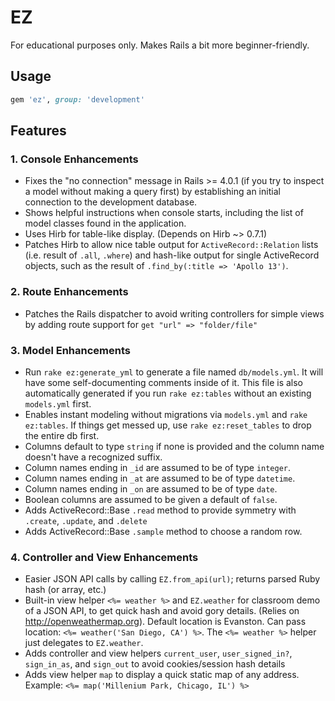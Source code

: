# EZ

For educational purposes only.  Makes Rails a bit more beginner-friendly.

## Usage

```ruby
gem 'ez', group: 'development'
```

## Features

### 1. Console Enhancements

* Fixes the "no connection" message in Rails >= 4.0.1 (if you try to inspect a model without making a query first) by establishing an initial connection to the development database.
* Shows helpful instructions when console starts, including the list of model classes found in the application.
* Uses Hirb for table-like display. (Depends on Hirb ~> 0.7.1)
* Patches Hirb to allow nice table output for `ActiveRecord::Relation` lists (i.e. result of `.all`, `.where`) and hash-like output for single ActiveRecord objects, such as the result of `.find_by(:title => 'Apollo 13')`.

### 2. Route Enhancements

* Patches the Rails dispatcher to avoid writing controllers for simple views by adding route support for `get "url" => "folder/file"`

### 3. Model Enhancements

* Run `rake ez:generate_yml` to generate a file named `db/models.yml`.  It will have some self-documenting comments inside of it.  This file is also automatically generated if you run `rake ez:tables` without an existing `models.yml` first.
* Enables instant modeling without migrations via `models.yml` and `rake ez:tables`.  If things get messed up, use `rake ez:reset_tables` to drop the entire db first.
* Columns default to type `string` if none is provided and the column name doesn't have a recognized suffix.
* Column names ending in `_id` are assumed to be of type `integer`.
* Column names ending in `_at` are assumed to be of type `datetime`.
* Column names ending in `_on` are assumed to be of type `date`.
* Boolean columns are assumed to be given a default of `false`.
* Adds ActiveRecord::Base `.read` method to provide symmetry with `.create`, `.update`, and `.delete`
* Adds ActiveRecord::Base `.sample` method to choose a random row.

### 4. Controller and View Enhancements

* Easier JSON API calls by calling `EZ.from_api(url)`; returns parsed Ruby hash (or array, etc.)
* Built-in view helper `<%= weather %>` and `EZ.weather` for classroom demo of a JSON API, to get quick hash and avoid gory details.  (Relies on http://openweathermap.org).  Default location is Evanston.  Can pass location: `<%= weather('San Diego, CA') %>`.  The `<%= weather %>` helper just delegates to `EZ.weather`.
* Adds controller and view helpers `current_user`, `user_signed_in?`, `sign_in_as`, and `sign_out` to avoid cookies/session hash details
* Adds view helper `map` to display a quick static map of any address. Example: `<%= map('Millenium Park, Chicago, IL') %>`
